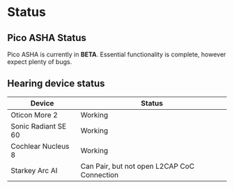 # Status

## Pico ASHA Status

Pico ASHA is currently in **BETA**. Essential functionality is complete, however expect plenty of bugs.

## Hearing device status

| Device | Status |
| --- | --- |
| Oticon More 2 | Working |
| Sonic Radiant SE 60 | Working |
| Cochlear Nucleus 8 | Working |
| Starkey Arc AI | Can Pair, but not open L2CAP CoC Connection |

